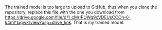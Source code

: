 The trained model is too large to upload to GitHub, thus when you clone the repository, replace this file with the one you download from https://drive.google.com/file/d/1_cMrIPUWq9cVDEUsCCOn-0-k4mY1xgwk/view?usp=drive_link.
That is my trained model.
